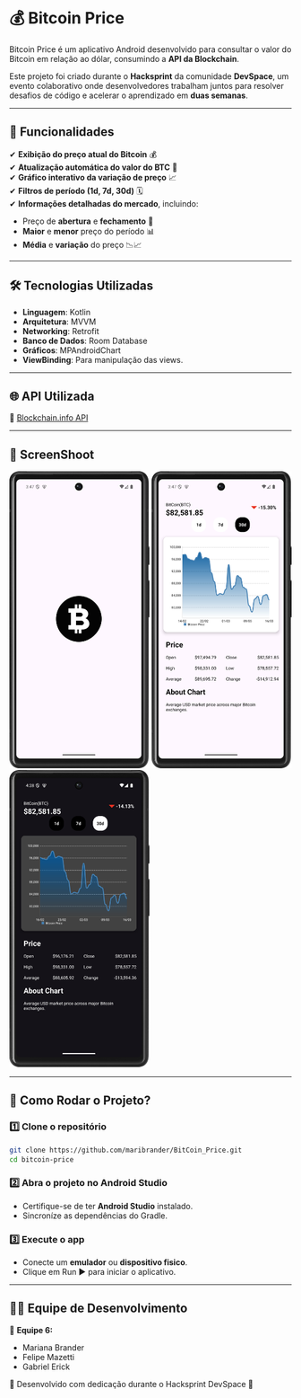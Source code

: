 # 💰 Bitcoin Price  

Bitcoin Price é um aplicativo Android desenvolvido para consultar o valor do Bitcoin em relação ao dólar, consumindo a **API da Blockchain**.  

Este projeto foi criado durante o **Hacksprint** da comunidade **DevSpace**, um evento colaborativo onde desenvolvedores trabalham juntos para resolver desafios de código e acelerar o aprendizado em **duas semanas**.  

---

## 📌 Funcionalidades  

✔ **Exibição do preço atual do Bitcoin** 💰  
✔ **Atualização automática do valor do BTC** 🔄  
✔ **Gráfico interativo da variação de preço** 📈  
✔ **Filtros de período (1d, 7d, 30d)** 🗓️  
✔ **Informações detalhadas do mercado**, incluindo:  
   - Preço de **abertura** e **fechamento** 🏁  
   - **Maior** e **menor** preço do período 📊  
   - **Média** e **variação** do preço 📉📈  

---

## 🛠️ Tecnologias Utilizadas  

- **Linguagem**: Kotlin  
- **Arquitetura**: MVVM  
- **Networking**: Retrofit  
- **Banco de Dados**: Room Database  
- **Gráficos**: MPAndroidChart
- **ViewBinding**: Para manipulação das views. 

---

## 🌐 API Utilizada  

🔗 [Blockchain.info API](https://api.blockchain.info/)  

---

## 📸 ScreenShoot
<img src="https://github.com/maribrander/BitCoin_Price/blob/master/Screenshot/Splashscreen.png" width=250/> <img src="https://github.com/maribrander/BitCoin_Price/blob/master/Screenshot/light_mode.png" width=250/>
<img src="https://github.com/maribrander/BitCoin_Price/blob/master/Screenshot/dark_mode.png" width=250/>


---

## 🚀 Como Rodar o Projeto?  

### 1️⃣ Clone o repositório  
```bash
git clone https://github.com/maribrander/BitCoin_Price.git
cd bitcoin-price
```
### 2️⃣ Abra o projeto no Android Studio
- Certifique-se de ter **Android Studio** instalado.
- Sincroníze as dependências do Gradle.

### 3️⃣ Execute o app
- Conecte um **emulador** ou **dispositivo fisico**.
- Clique em Run ▶ para iniciar o aplicativo.

---

## 👨‍💻 Equipe de Desenvolvimento

👥 **Equipe 6:**
 - Mariana Brander
 - Felipe Mazetti
 - Gabriel Erick
 

🎯 Desenvolvido com dedicação durante o Hacksprint DevSpace 🚀
